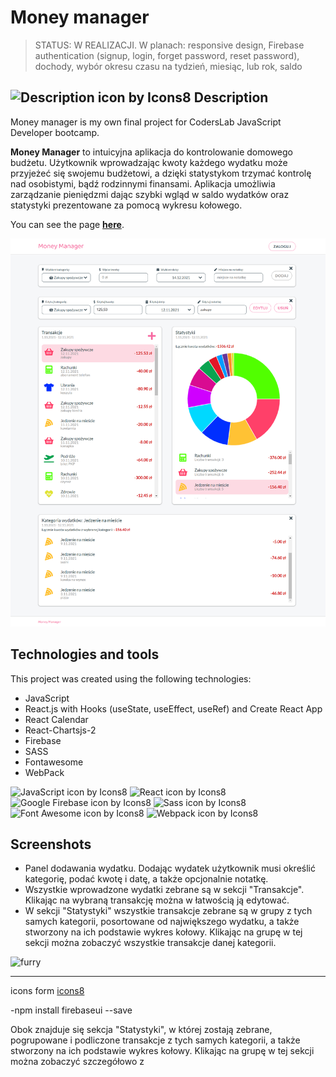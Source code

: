 # Money manager

> STATUS: W REALIZACJI. W planach: responsive design, Firebase authentication (signup, login, forget password, reset password), dochody, wybór okresu czasu na tydzień, miesiąc, lub rok, saldo

## ![Description icon by Icons8](https://img.icons8.com/dusk/32/000000/document--v1.png) Description

Money manager is my own final project for CodersLab JavaScript Developer bootcamp.

**Money Manager** to intuicyjna aplikacja do kontrolowanie domowego budżetu.
Użytkownik wprowadzając kwoty każdego wydatku może przyjeżeć się swojemu budżetowi, a dzięki statystykom trzymać kontrolę nad osobistymi, bądź rodzinnymi finansami. Aplikacja umożliwia zarządzanie pieniędzmi dając szybki wgląd w saldo wydatków oraz statystyki prezentowane za pomocą wykresu kołowego.

You can see the page **[here](https://money-manager-12daf.web.app/)**.

![Money Manager main page](/screenshots/Money-Manager.png)

## Technologies and tools

This project was created using the following technologies:

- JavaScript
- React.js with Hooks (useState, useEffect, useRef) and Create React App
- React Calendar
- React-Chartsjs-2
- Firebase
- SASS
- Fontawesome
- WebPack

![JavaScript icon by Icons8](https://img.icons8.com/color/48/000000/javascript--v2.png)
![React icon by Icons8](https://img.icons8.com/color/48/000000/react-native.png)
![Google Firebase icon by Icons8](https://img.icons8.com/color/48/000000/firebase.png)
![Sass icon by Icons8](https://img.icons8.com/color/48/000000/sass.png)
![Font Awesome icon by Icons8](https://img.icons8.com/windows/48/4a90e2/font-awesome.png)
![Webpack icon by Icons8](https://img.icons8.com/color/48/000000/webpack.png)

## Screenshots

- Panel dodawania wydatku. Dodając wydatek użytkownik musi określić kategorię, podać kwotę i datę, a także opcjonalnie notatkę.
- Wszystkie wprowadzone wydatki zebrane są w sekcji "Transakcje". Klikając na wybraną transakcję można w łatwością ją edytować.
- W sekcji "Statystyki" wszystkie transakcje zebrane są w grupy z tych samych kategorii, posortowane od największego wydatku, a także stworzony na ich podstawie wykres kołowy. Klikając na grupę w tej sekcji można zobaczyć wszystkie transakcje danej kategorii.

![furry](link)

---

icons form [icons8](https://icons8.com/)

-npm install firebaseui --save

Obok znajduje się sekcja "Statystyki", w której zostają zebrane, pogrupowane i podliczone transakcje z tych samych kategorii, a także stworzony na ich podstawie wykres kołowy. Klikając na grupę w tej sekcji można zobaczyć szczegółowo z
